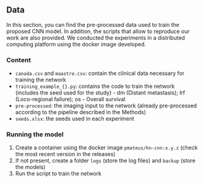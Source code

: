 ## Data

In this section, you can find the pre-processed data used to train the proposed CNN model.
In addition, the scripts that allow to reproduce our work are also provided.
We conducted the experiments in a distributed computing platform using the docker image developed.

### Content

- `canada.csv` and `maastro.csv`: contain the clinical data necessary for training the network
- `training_example_{}.py`: contains the code to train the network (includes the seed used for the study) - dm (Distant metastasis); lrf (Loco-regional failure); os - Overall survival
- `pre-processed`: the imaging input to the network (already pre-processed according to the pipeline described in the Methods)
- `seeds.xlsx`: the seeds used in each experiment

### Running the model

1. Create a container using the docker image `pmateus/hn-cnn:x.y.z` (check the most recent version in the releases)
2. If not present, create a folder `logs` (store the log files)  and `backup` (store the models)
3. Run the script to train the network
